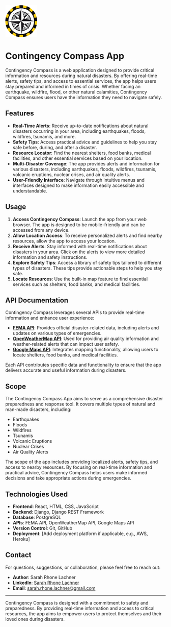 <img src="./frontend/public/disaster-compass-icon.png" alt="Contingency Compass Icon" width="100" />

# Contingency Compass App

Contingency Compass is a web application designed to provide critical information and resources during natural disasters. By offering real-time alerts, safety tips, and access to essential services, the app helps users stay prepared and informed in times of crisis. Whether facing an earthquake, wildfire, flood, or other natural calamities, Contingency Compass ensures users have the information they need to navigate safely.

## Features

- **Real-Time Alerts**: Receive up-to-date notifications about natural disasters occurring in your area, including earthquakes, floods, wildfires, tsunamis, and more.
- **Safety Tips**: Access practical advice and guidelines to help you stay safe before, during, and after a disaster.
- **Resource Locator**: Find the nearest shelters, food banks, medical facilities, and other essential services based on your location.
- **Multi-Disaster Coverage**: The app provides alerts and information for various disasters, including earthquakes, floods, wildfires, tsunamis, volcanic eruptions, nuclear crises, and air quality alerts.
- **User-Friendly Interface**: Navigate through intuitive menus and interfaces designed to make information easily accessible and understandable.

## Usage

1. **Access Contingency Compass**: Launch the app from your web browser. The app is designed to be mobile-friendly and can be accessed from any device.
2. **Allow Location Access**: To receive personalized alerts and find nearby resources, allow the app to access your location.
3. **Receive Alerts**: Stay informed with real-time notifications about disasters in your area. Click on the alerts to view more detailed information and safety instructions.
4. **Explore Safety Tips**: Access a library of safety tips tailored to different types of disasters. These tips provide actionable steps to help you stay safe.
5. **Locate Resources**: Use the built-in map feature to find essential services such as shelters, food banks, and medical facilities.

## API Documentation

Contingency Compass leverages several APIs to provide real-time information and enhance user experience:

- **[FEMA API](https://www.fema.gov/api)**: Provides official disaster-related data, including alerts and updates on various types of emergencies.
- **[OpenWeatherMap API](https://openweathermap.org/api)**: Used for providing air quality information and weather-related alerts that can impact user safety.
- **[Google Maps API](https://developers.google.com/maps/documentation)**: Integrates mapping functionality, allowing users to locate shelters, food banks, and medical facilities.

Each API contributes specific data and functionality to ensure that the app delivers accurate and useful information during disasters.

## Scope

The Contingency Compass App aims to serve as a comprehensive disaster preparedness and response tool. It covers multiple types of natural and man-made disasters, including:

- Earthquakes
- Floods
- Wildfires
- Tsunamis
- Volcanic Eruptions
- Nuclear Crises
- Air Quality Alerts

The scope of the app includes providing localized alerts, safety tips, and access to nearby resources. By focusing on real-time information and practical advice, Contingency Compass helps users make informed decisions and take appropriate actions during emergencies.

## Technologies Used

- **Frontend**: React, HTML, CSS, JavaScript
- **Backend**: Django, Django REST Framework
- **Database**: PostgreSQL
- **APIs**: FEMA API, OpenWeatherMap API, Google Maps API
- **Version Control**: Git, GitHub
- **Deployment**: [Add deployment platform if applicable, e.g., AWS, Heroku]

## Contact

For questions, suggestions, or collaboration, please feel free to reach out:

- **Author**: Sarah Rhone Lachner
- **LinkedIn**: [Sarah Rhone Lachner](https://www.linkedin.com/in/rhonelachner/)
- **Email**: [sarah.rhone.lachner@gmail.com](mailto:sarah.rhone.lachner@gmail.com)

---

Contingency Compass is designed with a commitment to safety and preparedness. By providing real-time information and access to critical resources, the app aims to empower users to protect themselves and their loved ones during disasters.
